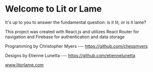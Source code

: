 # Welcome to Lit or Lame

It's up to you to answer the fundamental question: is it lit, or is it lame?

This project was created with React.js and utilizes React Router for navigation and Firebase for authentication and data storage

Programming by Christopher Myers --- https://github.com/chessmyers

Designs by Etienne Lunetta --- https://github.com/etiennelunetta 

www.litorlame.com 
